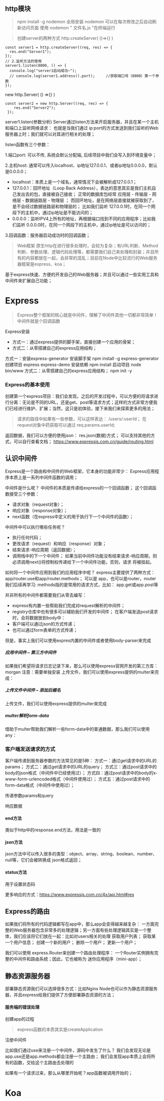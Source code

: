 ## http模块
> npm install -g nodemon 
> 全局安装 nodemon 可以在每次修改之后自动刷新访问页面 使用 nodemon " 文件名.js "在终端运行

> 创建server的两种方式
http.createServer( ()=>{} )
```
const server1 = http.createServer((req, res) => {
  res.end("Server1");
});
// 2.监听方法的使用
server1.listen(8000, () => {
  console.log("server1启动成功~");
  // console.log(server1.address().port);     //获取端口号（8000）第一个参数
});
```
new http.Server( () =>{} )
```
const server2 = new http.Server((req, res) => {
    res.end("Server2");
 });

```

server1.listen(参数分析)
Server通过listen方法来开启服务器，并且在某一个主机和端口上监听网络请求：
也就是当我们通过 ip:port的方式发送到我们监听的Web服务器上时；我们就可以对其进行相关的处理；

listen函数有三个参数：

1.端口port: 可以不传, 系统会默认分配端, 后续项目中我们会写入到环境变量中；

2.主机host: 通常可以传入localhost、ip地址127.0.0.1、或者ip地址0.0.0.0，默认是0.0.0.0； 

- localhost：本质上是一个域名，通常情况下会被解析成127.0.0.1； 
- 127.0.0.1：回环地址（Loop Back Address），表达的意思其实是我们主机自己发出去的包，直接被自己接收；
    正常的数据库包经常 应用层 - 传输层 - 网络层 - 数据链路层 - 物理层 ； 而回环地址，是在网络层直接就被获取到了，是不会经过数据链路层和物理层的；
    比如我们监听 127.0.0.1时，在同一个网段下的主机中，通过ip地址是不能访问的；
- 0.0.0.0：监听IPV4上所有的地址，再根据端口找到不同的应用程序；比如我们监听 0.0.0.0时，在同一个网段下的主机中，通过ip地址是可以访问的；

3.回调函数：服务器启动成功时的回调函数；
















> Web框架
原生http在进行很多处理时，会较为复杂；有URL判断、Method判断、参数处理、逻辑代码处理等，都需要我们自己来处理和封装；并且所有的内容都放在一起，会非常的混乱；目前在Node中比较流行的Web服务器框架是express、koa；

基于express快速、方便的开发自己的Web服务器；并且可以通过一些实用工具和中间件来扩展自己功能；

# Express
> Express整个框架的核心就是中间件，理解了中间件其他一切都非常简单！
中间件就是个回调函数

Express安装
- 方式一：通过express提供的脚手架，直接创建一个应用的骨架；
- 方式二：从零搭建自己的express应用结构；

方式一：安装express-generator
安装脚手架
npm install -g express-generator
创建项目
express express-demo
安装依赖
npm install
启动项目
node bin/www
方式二：从零搭建自己的express应用结构；
npm init -y

### Express的基本使用
创建第一个express项目：我们会发现，之后的开发过程中，可以方便的将请求进行分离：无论是不同的URL，还是get、post等请求方式；这样的方式非常方便我们已经进行维护、扩展；当然，这只是初体验，接下来我们来探索更多的用法；

> 请求的路径中如果有一些参数，可以这样表达：
/users/:userId； 
在request对象中药获取可以通过 req.params.userId;

返回数据，我们可以方便的使用json： 
    res.json(数据)方式；
    可以支持其他的方式，可以自行查看文档；
    https://www.expressjs.com.cn/guide/routing.html


## 认识中间件
Express是一个路由和中间件的Web框架，它本身的功能非常少：
    Express应用程序本质上是一系列中间件函数的调用；

中间件是什么呢？
中间件的本质是传递给express的一个回调函数；
这个回调函数接受三个参数：
- 请求对象（request对象）；
- 响应对象（response对象）；
- next函数（在express中定义的用于执行下一个中间件的函数）；

中间件中可以执行哪些任务呢？
- 执行任何代码；
- 更改请求（request）和响应（response）对象；
- 结束请求-响应周期（返回数据）；
- 调用栈中的下一个中间件；
如果当前中间件功能没有结束请求-响应周期，则必须调用next()将控制权传递给下一个中间件功能，否则，请求
将被挂起。

如何将一个中间件应用到我们的应用程序中呢？
express主要提供了两种方式：app/router.use和app/router.methods； 
可以是 app，也可以是router，router我们后续再学习:
methods指的是常用的请求方式，比如： app.get或app.post等

并非所有的中间件都需要我们从零去编写： 
- express有内置一些帮助我们完成对request解析的中间件；
- registry仓库中也有很多可以辅助我们开发的中间件；
在客户端发送post请求时，会将数据放到body中：
- 客户端可以通过json的方式传递；
- 也可以通过form表单的方式传递；

但是，事实上我们可以使用expres内置的中间件或者使用body-parser来完成


##### 应用中间件 – 第三方中间件

如果我们希望将请求日志记录下来，那么可以使用express官网开发的第三方库：morgan
注意：需要单独安装
上传文件，我们可以使用express提供的multer来完成：

##### 上传文件中间件 – 添加后缀名
上传文件，我们可以使用express提供的multer来完成

##### multer解析form-data
借助于multer帮助我们解析一些form-data中的普通数据，那么我们可以使用any：

### 客户端发送请求的方式

客户端传递到服务器参数的方法常见的是5种：
方式一：通过get请求中的URL的params； 
方式二：通过get请求中的URL的query； 
方式三：通过post请求中的body的json格式（中间件中已经使用过）；
方式四：通过post请求中的body的x-www-form-urlencoded格式（中间件使用过）；
方式五：通过post请求中的form-data格式（中间件中使用过）；

传递参数params和query

响应数据
#### end方法
类似于http中的response.end方法，用法是一致的 

#### json方法
json方法中可以传入很多的类型：object、array、string、boolean、number、null等，它们会被转换成
json格式返回；

#### status方法
用于设置状态码

更多响应的方式：https://www.expressjs.com.cn/4x/api.html#res


## Express的路由

如果我们将所有的代码逻辑都写在app中，那么app会变得越来越复杂：
一方面完整的Web服务器包含非常多的处理逻辑；另一方面有些处理逻辑其实是一个整体，我们应该将它们放在一起：比如对users相关的处理
获取用户列表； 
获取某一个用户信息； 
创建一个新的用户；
删除一个用户；
更新一个用户； 

我们可以使用 express.Router来创建一个路由处理程序：
 一个Router实例拥有完整的中间件和路由系统；因此，它也被称为 迷你应用程序（mini-app）；


## 静态资源服务器
部署静态资源我们可以选择很多方式：比如Nginx
 Node也可以作为静态资源服务器，并且express给我们提供了方便部署静态资源的方法；

####  服务端的错误处理

创建app的过程
> express函数的本质其实是createApplication

注册中间件

比如我们通过use来注册一个中间件，源码中发生了什么？
我们会发现无论是app.use还是app.methods都会注册一个主路由；
我们会发现app本质上会将所有的函数，交给这个主路由去处理的

如果有一个请求过来，那么从哪里开始呢？app函数被调用开始的；

# Koa
